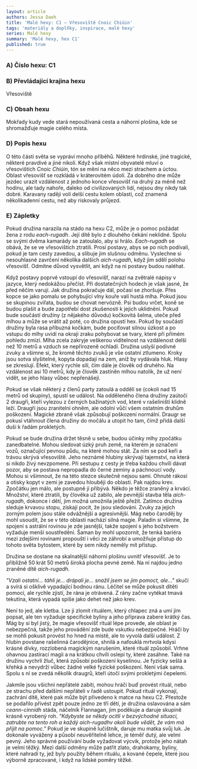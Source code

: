 ```yaml
---
layout: article
authors: Jessa Daeh
title: 'Malé hexy: C1 – Vřesoviště Cnoic Chiúin'
tags: 'materiály a doplňky, inspirace, malé hexy'
series: Malé hexy
summary: 'Malé hexy, hex C1'
published: true
---
```

### A) Číslo hexu: C1

### B) Převládající krajina hexu

Vřesoviště

### C) Obsah hexu

Mokřady kudy vede stará nepoužívaná cesta a náhorní plošina, kde se shromažďuje magie celého místa.

### D) Popis hexu

O této části světa se vypráví mnoho příběhů. Některé hrdinské, jiné tragické, některé pravdivé a jiné nikoli. Když však místní obyvatelé mluví o vřesovištích _Cnoic Chiúin_, tón se mění na něco mezi strachem a úctou. Oblast vřesovišť se rozkládá v kráterovitém údolí. Za dobrého dne může jezdec urazit vzdálenost z jednoho konce vřesovišť na druhý za méně než hodinu, ale tady nahoře, daleko od civilizovaných lidí, nejsou dny nikdy tak dobré. Karavany raději volí delší cestu kolem oblasti, což znamená několikadenní cestu, než aby riskovaly průjezd.

### E) Zápletky

Pokud družina narazila na stádo na hexu C2, může je o pomoc požádat žena z rodu _each-rugadh_. Její dítě bylo z dlouhého čekání neklidné. Spolu se svými dvěma kamarády se zatoulalo, aby si hrálo. _Each-rugadh_ se obává, že se ve vřesovištích ztratili. Prosí postavy, abys se po nich podívali, pokud je tam cesty zavedou, a slibuje jim slušnou odměnu. Vyslechne si nesouhlasné zavrčení několika dalších _aich-rugadh_, když jim sdělí polohu vřesovišť. Odmítne důvod vysvětlit, ani když na ni postavy budou naléhat.

Když postavy poprvé vstoupí do vřesovišť, narazí na zvětralé nápisy v jazyce, který nedokážou přečíst. Při dostatečných hodech je však jasné, že před něčím varují. Jak družina pokračuje dál, počasí se zhoršuje. Přes kopce se jako pomalu se pohybující vlny kouře valí hustá mlha. Pokud jsou se skupinou zvířata, budou se chovat nervózně. Psi budou vrčet, koně se budou plašit a bude zapotřebí dost zkušenosti k jejich uklidnění. Pokud bude součástí družiny (z nějakého důvodu) kočkovitá šelma, uteče před mlhou a může se vrátit až poté, co družina opustí hex. Pokud by součástí družiny byla rasa příbuzná kočkám, bude pociťovat silnou úzkost a po vstupu do mlhy uvidí na okraji zraku pohybovat se tvary, které při přímém pohledu zmizí. Mlha zcela zakryje veškerou viditelnost na vzdálenost delší než 10 metrů a vzduch se nepřirozeně ochladí. Družina uslyší podivné zvuky a všimne si, že kromě těchto zvuků je vše ostatní ztlumeno. Kroky jsou sotva slyšitelné, kopyta dopadají na zem, aniž by vydávala hluk. Hlasy se zkreslují. Efekt, který rychle sílí, čím dále je člověk od druhého. Na vzdálenost asi 10 metrů, kdy je člověk zastíněn mlhou natolik, že už není vidět, se jeho hlasy vůbec nepřenášejí.

Pokud se však některý z členů party zatoulá a oddělí se (cokoli nad 15 metrů od skupiny), spustí se událost. Na odděleného člena družiny zaútočí 2 draugři, kteří vylezou z černých bažinatých vod, které v rašeliništi klidně leží. Draugři jsou zranitelní ohněm, ale odolní vůči všem ostatním druhům poškození. Magické zbraně však způsobují poškození normální. Draugr se pokusí vtáhnout člena družiny do močálu a utopit ho tam, čímž přidá další duši k řadám prokletých.

Pokud se bude družina držet těsně u sebe, budou účinky mlhy zpočátku zanedbatelné. Mohou sledovat úzký pruh země, na kterém je označení vozů, označující pevnou půdu, na které mohou stát. Za ním se pod keři a trávou skrývá vřesoviště. Jeho neznámé hlubiny skrývají tajemství, na která si nikdo živý nevzpomene. Při sestupu z cesty je třeba každou chvíli dávat pozor, aby se postava nepropadla do černé zeminy a páchnoucí vody. Mohou si všimnout, že na této stezce skutečně nejsou sami. Ohnuté rákosí a otisky kopyt v zemi je zavedou hlouběji do oblasti. Pak najdou krev. Zpočátku jen málo, ale postupně jí přibývá. Někdo je těžce zraněný a krvácí. Množství, které ztratili, by člověka už zabilo, ale pevnější stavba těla _aich-rugadh_, dokonce i dětí, jim možná umožnila ještě přežít. Zatímco družina sleduje krvavou stopu, získají pocit, že jsou sledováni. Zvuky za jejich zorným polem jsou stále odvážnější a agresivnější. Mág nebo čaroděj by mohl usoudit, že se v této oblasti nachází silná magie. Paladin si všimne, že spojení s astrální rovinou je zde jasnější, takže spojení s jeho božstvem vyžaduje menší soustředění. Šaman by mohl upozornit, že tenká bariéra mezi zdejšími rovinami propouští i věci ze záhrobí a umožňuje přístup do tohoto světa bytostem, které by sem nikdy neměly mít přístup.

Družina se dostane na skalnatější náhorní plošinu uvnitř vřesovišť. Je to přibližně 50 krát 50 metrů široká plocha pevné země. Na ní najdou jedno zraněné dítě _aich-rugadh_.

_"Vzali ostatní… táhli je… drápali je… snažil jsem se jim pomoct, ale…"_ skučí a svírá si ošklivě vypadající bodnou ránu. Léčitel se může pokusit dítěti pomoci, ale rychle zjistí, že rána je otrávená. Z rány začne vytékat tmavá tekutina, která vypadá spíše jako dehet než jako krev.

Není to jed, ale kletba. Lze ji zlomit rituálem, který chlapec zná a umí jim popsat, ale ten vyžaduje specifické byliny a jeho příprava zabere krátký čas. Mág by si byl jistý, že magie vřesovišť rituál lépe provede, ale oblast je nebezpečná, takže jeho provádění zde bude vskutku nebezpečné. Hráči by se mohli pokusit provést ho hned na místě, ale to vyvolá další událost. Z hlubin povstane rašelinná čarodějnice, shnilá a nafouklá mrtvola kdysi krásné dívky, rozzlobená magickým narušením, které rituál způsobil. Vrhne ohavnou zastírací magii a na krátkou chvíli oslepí ty, které zasáhne. Také na družinu vychrlí žluč, která způsobí poškození kyselinou. Je fyzicky sešlá a křehká a nevydrží vůbec žádné velké fyzické poškození. Není však sama. Spolu s ní se zvedá několik draugrů, kteří útočí svými prokletými čepelemi.

Jakmile jsou všichni nepřátelé zabiti, mohou hráči buď provést rituál, nebo ze strachu před dalšími nepřáteli v řadě ustoupit. Pokud rituál vykonají, zachrání dítě, které pak může být přivedeno k matce na hexu C2. Přestože se podařilo přivést zpět pouze jedno ze tří dětí, je družina oslavována a sám _ceann-cinnidh_ stáda, náčelník Flannagan, jim poděkuje a daruje skupině krásně vyrobený roh. _"Kdybyste se někdy ocitli v bezvýchodné situaci, zatrubte na tento roh a každý aich-rugadhv okolí bude vědět, že vám má přijít na pomoc."_ Pokud je ve skupině lučištník, daruje mu matka svůj luk. Je dokonale vyvážený a působí neuvěřitelně lehce, je téměř dutý, ale velmi pevný. Jeho správné používání bude vyžadovat výcvik, protože jeho nátah je velmi těžký. Mezi další odměny může patřit zlato, drahokamy, byliny, které nahradí ty, jež byly použity během rituálu, a kované čepele, které jsou výborně zpracované, i když na lidské poměry těžké.
